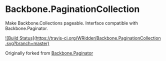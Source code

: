 # Backbone.PaginationCollection
Make Backbone.Collections pageable. Interface compatible with Backbone.Paginator.

[![Build Status](https://travis-ci.org/WRidder/Backbone.PaginationCollection
.svg?branch=master)](https://travis-ci.org/WRidder/Backbone.PaginationCollection)

Originally forked from [Backbone.Paginator](https://github.com/backbone-paginator/backbone.paginator)
